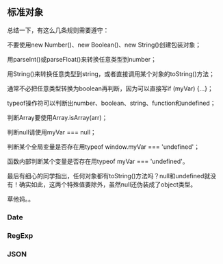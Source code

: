 ## 标准对象

总结一下，有这么几条规则需要遵守：

不要使用new Number()、new Boolean()、new String()创建包装对象；

用parseInt()或parseFloat()来转换任意类型到number；

用String()来转换任意类型到string，或者直接调用某个对象的toString()方法；

通常不必把任意类型转换为boolean再判断，因为可以直接写if (myVar) {...}；

typeof操作符可以判断出number、boolean、string、function和undefined；

判断Array要使用Array.isArray(arr)；

判断null请使用myVar === null；

判断某个全局变量是否存在用typeof window.myVar === 'undefined'；

函数内部判断某个变量是否存在用typeof myVar === 'undefined'。

最后有细心的同学指出，任何对象都有toString()方法吗？null和undefined就没有！确实如此，这两个特殊值要除外，虽然null还伪装成了object类型。

草他妈。。

### Date

### RegExp

### JSON
